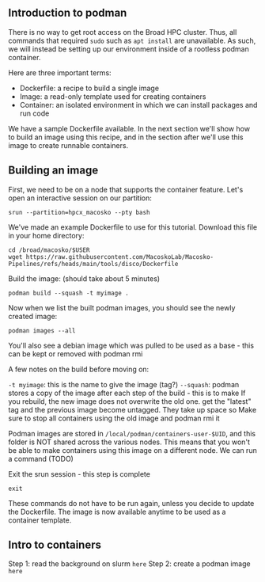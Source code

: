 Introduction to podman
----------------------

There is no way to get root access on the Broad HPC cluster. Thus, all commands that required `sudo` such as `apt install` are unavailable. As such, we will instead be setting up our environment inside of a rootless podman container.

Here are three important terms:
* Dockerfile: a recipe to build a single image
* Image: a read-only template used for creating containers
* Container: an isolated environment in which we can install packages and run code

We have a sample Dockerfile available. In the next section we'll show how to build an image using this recipe, and in the section after we'll use this image to create runnable containers.

Building an image
-----------------

First, we need to be on a node that supports the container feature. Let's open an interactive session on our partition:

```srun --partition=hpcx_macosko --pty bash```

We've made an example Dockerfile to use for this tutorial. Download this file in your home directory:

```
cd /broad/macosko/$USER
wget https://raw.githubusercontent.com/MacoskoLab/Macosko-Pipelines/refs/heads/main/tools/disco/Dockerfile
```

Build the image: (should take about 5 minutes)

```podman build --squash -t myimage .```

Now when we list the built podman images, you should see the newly created image:

```podman images --all```

You'll also see a debian image which was pulled to be used as a base - this can be kept or removed with podman rmi <image>

A few notes on the build before moving on:

`-t myimage`: this is the name to give the image (tag?)
`--squash`: podman stores a copy of the image after each step of the build - this is to make
If you rebuild, the new image does not overwrite the old one. get the "latest" tag and the previous image become untagged. They take up space so Make sure to stop all containers using the old image and podman rmi it

Podman images are stored in `/local/podman/containers-user-$UID`, and this folder is NOT shared across the various nodes. This means that you won't be able to make containers using this image on a different node. We can run a command (TODO)

Exit the srun session - this step is complete

```exit```

These commands do not have to be run again, unless you decide to update the Dockerfile. The image is now available anytime to be used as a container template.

Intro to containers
-------------------

Step 1: read the background on slurm `here`
Step 2: create a podman image `here`
